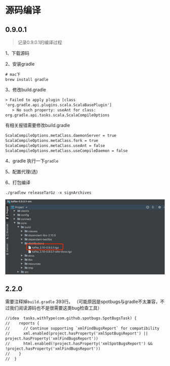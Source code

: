 # 源码编译

## 0.9.0.1
> 记录0.9.0.1的编译过程

1、下载源码

2、安装gradle
```shell script
# mac下
brew install gradle
```
3、修改build.gradle
```log
> Failed to apply plugin [class 'org.gradle.api.plugins.scala.ScalaBasePlugin']  
   > No such property: useAnt for class: org.gradle.api.tasks.scala.ScalaCompileOptions
```
有相关报错需要修改build.gradle
```
ScalaCompileOptions.metaClass.daemonServer = true  
ScalaCompileOptions.metaClass.fork = true  
ScalaCompileOptions.metaClass.useAnt = false  
ScalaCompileOptions.metaClass.useCompileDaemon = false
```
4、gradle
执行一下`gradle`

5、配置代理(选)

6、打包编译
```shell script
./gradlew releaseTarGz -x signArchives
```
![](img/源码搭建_images/a9886901.png)

## 2.2.0
需要注释掉`build.gradle` 393行。 
（可能原因是spotbugs与gradle不太兼容，不过我们阅读源码也不是很需要这类bug检查工具）
```text
//idea  tasks.withType(com.github.spotbugs.SpotBugsTask) {
//    reports {
//      // Continue supporting `xmlFindBugsReport` for compatibility
//      xml.enabled(project.hasProperty('xmlSpotBugsReport') || project.hasProperty('xmlFindBugsReport'))
//      html.enabled(!project.hasProperty('xmlSpotBugsReport') && !project.hasProperty('xmlFindBugsReport'))
//    }
//  }
```